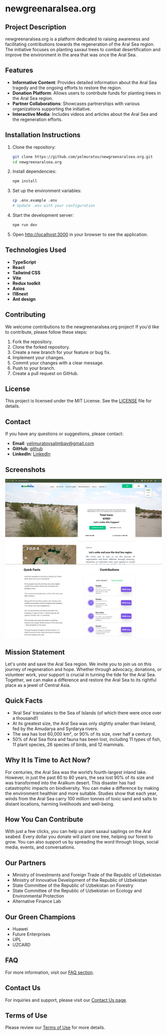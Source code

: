 # newgreenaralsea.org

## Project Description

newgreenaralsea.org is a platform dedicated to raising awareness and facilitating contributions towards the regeneration of the Aral Sea region. The initiative focuses on planting saxaul trees to combat desertification and improve the environment in the area that was once the Aral Sea.

## Features

- **Informative Content**: Provides detailed information about the Aral Sea tragedy and the ongoing efforts to restore the region.
- **Donation Platform**: Allows users to contribute funds for planting trees in the Aral Sea region.
- **Partner Collaborations**: Showcases partnerships with various organizations supporting the initiative.
- **Interactive Media**: Includes videos and articles about the Aral Sea and the regeneration efforts.

## Installation Instructions

1. Clone the repository:
    ```bash
    git clone https://github.com/yelmuratov/newgreenaralsea.org.git
    cd newgreenaralsea.org
    ```

2. Install dependencies:
    ```bash
    npm install
    ```

3. Set up the environment variables:
    ```bash
    cp .env.example .env
    # Update .env with your configuration
    ```

4. Start the development server:
    ```bash
    npm run dev
    ```

5. Open [http://localhost:3000](http://localhost:3000) in your browser to see the application.

## Technologies Used

- **TypeScript**
- **React**
- **Tailwind CSS**
- **Vite**
- **Redux toolkit**
- **Axios**
- **I18next**
- **Ant design**

## Contributing

We welcome contributions to the newgreenaralsea.org project! If you'd like to contribute, please follow these steps:

1. Fork the repository.
2. Clone the forked repository.
3. Create a new branch for your feature or bug fix.
4. Implement your changes.
5. Commit your changes with a clear message.
6. Push to your branch.
7. Create a pull request on GitHub.

## License

This project is licensed under the MIT License. See the [LICENSE](LICENSE) file for details.

## Contact

If you have any questions or suggestions, please contact:

- **Email**: [yelimuratovsalimbay@gmail.com](mailto:your-email@example.com)
- **GitHub**: [github](https://github.com/yelmuratov)
- **LinkedIn**: [LinkedIn](https://www.linkedin.com/in/salimbayyelmuratov/)

## Screenshots

![Homepage](https://github.com/yelmuratov/newgreenaralsea.org/blob/main/greenaralsea.org/aral.png)
![Contributions](https://github.com/yelmuratov/newgreenaralsea.org/blob/main/greenaralsea.org/aral1.png)

## Mission Statement

Let's unite and save the Aral Sea region. We invite you to join us on this journey of regeneration and hope. Whether through advocacy, donations, or volunteer work, your support is crucial in turning the tide for the Aral Sea. Together, we can make a difference and restore the Aral Sea to its rightful place as a jewel of Central Asia.

## Quick Facts

- ‘Aral Sea’ translates to the Sea of Islands (of which there were once over a thousand!)
- At its greatest size, the Aral Sea was only slightly smaller than Ireland, fed by the Amudarya and Syrdarya rivers.
- The sea has lost 60,000 km², or 90% of its size, over half a century.
- 50% of Aral Sea flora and fauna has been lost, including 11 types of fish, 11 plant species, 26 species of birds, and 12 mammals.

## Why It Is Time to Act Now?

For centuries, the Aral Sea was the world’s fourth-largest inland lake. However, in just the past 60 to 80 years, the sea lost 90% of its size and was transformed into the Aralkum desert. This disaster has had catastrophic impacts on biodiversity. You can make a difference by making the environment healthier and more suitable. Studies show that each year, winds from the Aral Sea carry 100 million tonnes of toxic sand and salts to distant locations, harming livelihoods and well-being.

## How You Can Contribute

With just a few clicks, you can help us plant saxaul saplings on the Aral seabed. Every dollar you donate will plant one tree, helping our forest to grow. You can also support us by spreading the word through blogs, social media, events, and conversations.

## Our Partners

- Ministry of Investments and Foreign Trade of the Republic of Uzbekistan
- Ministry of Innovative Development of the Republic of Uzbekistan
- State Committee of the Republic of Uzbekistan on Forestry
- State Committee of the Republic of Uzbekistan on Ecology and Environmental Protection
- Alternative Finance Lab

## Our Green Champions

- Huawei
- Future Enterprises
- UPL
- UZCARD

## FAQ

For more information, visit our [FAQ section](https://new.greenaralsea.org/FAQ).

## Contact Us

For inquiries and support, please visit our [Contact Us page](https://new.greenaralsea.org/contact).

## Terms of Use

Please review our [Terms of Use](https://www.undp.org/copyright-terms-use) for more details.
